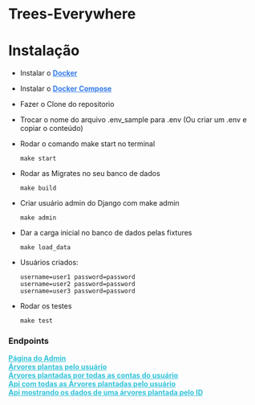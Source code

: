 # Trees-Everywhere

# <b>Instalação</b>

- Instalar o <b><a style="color: #337BEA;" href="https://www.docker.com/">Docker</a></b>
- Instalar o <b><a href="https://docs.docker.com/compose/install/" style="color: #337BEA;">Docker Compose</a></b>
- Fazer o Clone do repositorio
- Trocar o nome do arquivo .env_sample para .env (Ou criar um .env e copiar o conteúdo)
- Rodar o comando make start no terminal
	```
	make start
	```
- Rodar as Migrates no seu banco de dados
	```
	make build
	```
 
- Criar usuário admin do Django com make admin
	```
	make admin
	```

- Dar a carga inicial no banco de dados pelas fixtures
	```
	make load_data
	```

- Usuários criados:
	```
	username=user1 password=password
	username=user2 password=password
	username=user3 password=password
	```

- Rodar os testes
	```
	make test
	```

### Endpoints

<a href="http://localhost:8000/admin/" style="color: #33C3DA;">
	<b>Página do Admin</b>
</a>
<br>
<a href="http://localhost:8000/me/dashboard/" style="color: #33C3DA;">
	<b>Árvores plantas pelo usuário</b>
</a>
<br>
<a href="http://localhost:8000/accounts/dashboard/" style="color: #33C3DA;">
	<b>Árvores plantadas por todas as contas do usuário</b>
</a>
<br>
<a href="http://localhost:8000/api/me/planted_trees/" style="color: #33C3DA;">
	<b>Api com todas as Árvores plantadas pelo usuário</b>
</a>
<br>
<a href="http://localhost:8000/api/me/planted_trees/1/" style="color: #33C3DA;">
	<b>Api mostrando os dados de uma árvores plantada pelo ID</b>
</a>